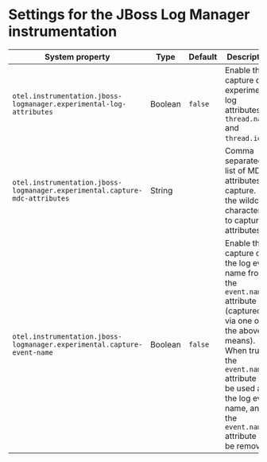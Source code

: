 # Settings for the JBoss Log Manager instrumentation

| System property                                                             | Type    | Default | Description                                                                                                                                                                                                                               |
|-----------------------------------------------------------------------------|---------|---------|-------------------------------------------------------------------------------------------------------------------------------------------------------------------------------------------------------------------------------------------|
| `otel.instrumentation.jboss-logmanager.experimental-log-attributes`         | Boolean | `false` | Enable the capture of experimental log attributes `thread.name` and `thread.id`.                                                                                                                                                          |
| `otel.instrumentation.jboss-logmanager.experimental.capture-mdc-attributes` | String  |         | Comma separated list of MDC attributes to capture. Use the wildcard character `*` to capture all attributes.                                                                                                                              |
| `otel.instrumentation.jboss-logmanager.experimental.capture-event-name`     | Boolean | `false` | Enable the capture of the log event name from the `event.name` attribute (captured via one of the above means). When true, the `event.name` attribute will be used as the log event name, and the `event.name` attribute will be removed. |
